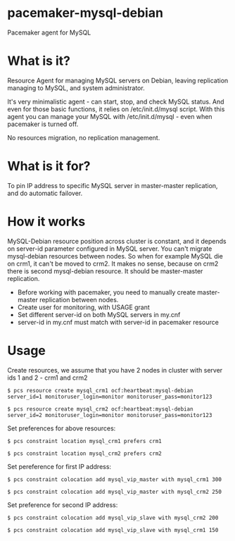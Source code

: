 # pacemaker-mysql-debian
Pacemaker agent for MySQL


What is it?
===========

Resource Agent for managing MySQL servers on Debian, leaving replication
managing to MySQL, and system administrator.

It's very minimalistic agent - can start, stop, and check MySQL status. And even
for those basic functions, it relies on /etc/init.d/mysql script. With
this agent you can manage your MySQL with /etc/init.d/mysql - even when 
pacemaker is turned off.

No resources migration, no replication management.


What is it for?
===============

To pin IP address to specific MySQL server in master-master replication, and do
automatic failover. 


How it works
============

MySQL-Debian resource position across cluster is constant, and it depends on
server-id parameter configured in MySQL server. You can't migrate mysql-debian
resources between nodes. So when for example MySQL die on crm1, it can't be
moved to crm2. It makes no sense, because on crm2 there is second mysql-debian
resource. It should be master-master replication.

- Before working with pacemaker, you need to manually create master-master replication between nodes.
- Create user for monitoring, with USAGE grant
- Set different server-id on both MySQL servers in my.cnf
- server-id in my.cnf must match with server-id in pacemaker resource


Usage
=====

Create resources, we assume that you have 2 nodes in cluster with server ids 1 and 2 - crm1 and crm2

`$ pcs resource create mysql_crm1 ocf:heartbeat:mysql-debian server_id=1 monitoruser_login=monitor monitoruser_pass=monitor123`

`$ pcs resource create mysql_crm2 ocf:heartbeat:mysql-debian server_id=2 monitoruser_login=monitor monitoruser_pass=monitor123`

Set preferences for above resources:

`$ pcs constraint location mysql_crm1 prefers crm1`

`$ pcs constraint location mysql_crm2 prefers crm2`

Set pereference for first IP address:

`$ pcs constraint colocation add mysql_vip_master with mysql_crm1 300`

`$ pcs constraint colocation add mysql_vip_master with mysql_crm2 250`

 Set preference for second IP address:

`$ pcs constraint colocation add mysql_vip_slave with mysql_crm2 200`

`$ pcs constraint colocation add mysql_vip_slave with mysql_crm1 150`
